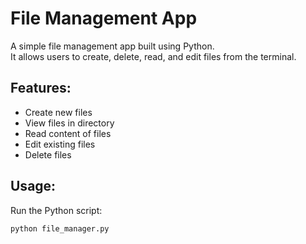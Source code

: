 # File Management App

A simple file management app built using Python.  
It allows users to create, delete, read, and edit files from the terminal.

## Features:
- Create new files
- View files in directory
- Read content of files
- Edit existing files
- Delete files

## Usage:
Run the Python script:

```bash
python file_manager.py
